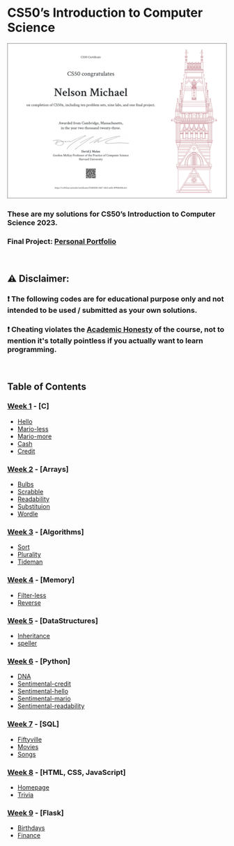 # CS50’s Introduction to Computer Science

[![Certificate](./static/CS50x-A4.png)](https://certificates.cs50.io/f3483050-3667-481d-a61b-899b8e00c2e4.png?size=A4)

### These are my solutions for CS50’s Introduction to Computer Science 2023.

### Final Project: [Personal Portfolio](https://portfolio-one-chi-11.vercel.app/)

<br/>

## :warning: Disclaimer:

### ❗ **The following codes are for educational purpose only and not intended to be used / submitted as your own solutions.**

### ❗ **Cheating violates the [Academic Honesty](https://cs50.harvard.edu/x/2023/honesty/) of the course, not to mention it's totally pointless if you actually want to learn programming.**

<br/>

## Table of Contents

### [Week 1](/week%201/) - [C]

- [Hello](/week%201/hello/hello.c)
- [Mario-less](/week%201/mario-less/mario.c)
- [Mario-more](/week%201/mario-more/mario.c)
- [Cash](/week%201/cash/cash.c)
- [Credit](/week%201/credit/credit.c)

### [Week 2](/week%202/) - [Arrays]

- [Bulbs](/week%202/bulbs/bulbs.c)
- [Scrabble](/week%202/scrabble/scrabble.c)
- [Readability](/week%202/readability/readability.c)
- [Substituion](/week%202/substitution/substitution.c)
- [Wordle](/week%202/wordle/wordle.c)

### [Week 3](/week%203/) - [Algorithms]

- [Sort](/week%203/sort/)
- [Plurality](/week%203/plurality/plurality.c)
- [Tideman](/week%203/tideman/tideman.c)

### [Week 4](/week%204/) - [Memory]

- [Filter-less](/week%204/filter-less/)
- [Reverse](/week%204/reverse/)

### [Week 5](/week%205/) - [DataStructures]

- [Inheritance](/week%205/inheritance/inheritance.c)
- [speller](/week%205/speller/speller.c)

### [Week 6](/week%206/) - [Python]

- [DNA](/week%206/dna/dna.py)
- [Sentimental-credit](/week%206/sentimental-credit/credit.py)
- [Sentimental-hello](/week%206/sentimental-hello/hello.py)
- [Sentimental-mario](/week%206/sentimental-mario-more/mario.py)
- [Sentimental-readability](/week%206/sentimental-readability/readability.py)

### [Week 7](/week%207/) - [SQL]

- [Fiftyville](/week%207/fiftyville/)
- [Movies](/week%207/movies/)
- [Songs](/week%207/songs/)

### [Week 8](/week%208/) - [HTML, CSS, JavaScript]

- [Homepage](/week%208/homepage/)
- [Trivia](/week%208/trivia/)

### [Week 9](/week%209/) - [Flask]

- [Birthdays](/week%209/birthdays/)
- [Finance](/week%209/finance/)
